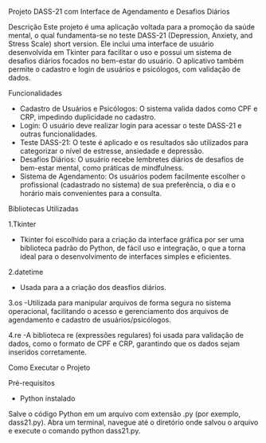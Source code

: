 Projeto DASS-21 com Interface de Agendamento e Desafios Diários

Descrição
Este projeto é uma aplicação voltada para a promoção da saúde mental, o qual fundamenta-se no teste DASS-21 (Depression, Anxiety, and Stress Scale) short version. Ele inclui uma interface de usuário desenvolvida em Tkinter para facilitar o uso e possui um sistema de desafios diários focados no bem-estar do usuário. O aplicativo também permite o cadastro e login de usuários e psicólogos, com validação de dados.

Funcionalidades

- Cadastro de Usuários e Psicólogos: O sistema valida dados como CPF e CRP, impedindo duplicidade no cadastro.
- Login: O usuário deve realizar login para acessar o teste DASS-21 e outras funcionalidades.
- Teste DASS-21: O teste é aplicado e os resultados são utilizados para categorizar o nível de estresse, ansiedade e depressão.
- Desafios Diários: O usuário recebe lembretes diários de desafios de bem-estar mental, como práticas de mindfulness.
- Sistema de Agendamento: Os usuários podem facilmente escolher o profissional (cadastrado no sistema) de sua preferência, o dia e o horário mais convenientes para a consulta.


Bibliotecas Utilizadas

1.Tkinter
- Tkinter foi escolhido para a criação da interface gráfica por ser uma biblioteca padrão do Python, de fácil uso e integração, o que a torna ideal para o desenvolvimento de interfaces simples e eficientes.
  
2.datetime
- Usada para a a criação dos deasfios diários.

3.os 
-Utilizada para manipular arquivos de forma segura no sistema operacional, facilitando o acesso e gerenciamento dos arquivos de agendamento e cadastro de usuários/psicólogos.

4.re
-A biblioteca re (expressões regulares) foi usada para validação de dados, como o formato de CPF e CRP, garantindo que os dados sejam inseridos corretamente.

Como Executar o Projeto

Pré-requisitos
- Python instalado

Salve o código Python em um arquivo com extensão .py (por exemplo, dass21.py).
Abra um terminal, navegue até o diretório onde salvou o arquivo e execute o comando python dass21.py.
